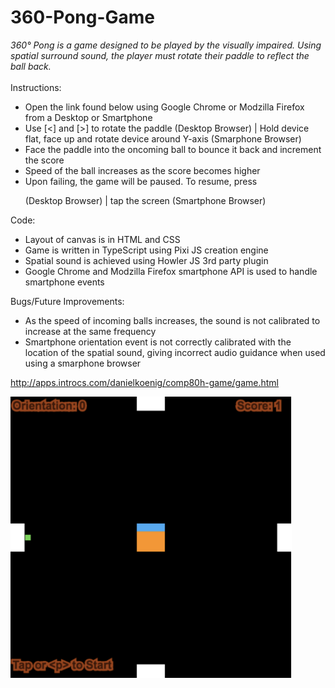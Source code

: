 # 360-Pong-Game

_360° Pong is a game designed to be played by the visually impaired. Using spatial surround sound, the player must rotate their paddle to reflect the ball back._
\
\
Instructions:
* Open the link found below using Google Chrome or Modzilla Firefox from a Desktop or Smartphone
* Use [<] and [>] to rotate the paddle (Desktop Browser) | Hold device flat, face up and rotate device around Y-axis (Smarphone Browser)
* Face the paddle into the oncoming ball to bounce it back and increment the score
* Speed of the ball increases as the score becomes higher
* Upon failing, the game will be paused. To resume, press <p> (Desktop Browser) | tap the screen (Smartphone Browser)

Code:
* Layout of canvas is in HTML and CSS
* Game is written in TypeScript using Pixi JS creation engine
* Spatial sound is achieved using Howler JS 3rd party plugin
* Google Chrome and Modzilla Firefox smartphone API is used to handle smartphone events

Bugs/Future Improvements:
* As the speed of incoming balls increases, the sound is not calibrated to increase at the same frequency
* Smartphone orientation event is not correctly calibrated with the location of the spatial sound, giving incorrect audio guidance when used using a smarphone browser

http://apps.introcs.com/danielkoenig/comp80h-game/game.html 

<img src="https://github.com/dkoenigs/360-Pong-Game/blob/master/360DegreePong.png?raw=true" width="450" height="450" title="Conversion Calculator Screenshot">
